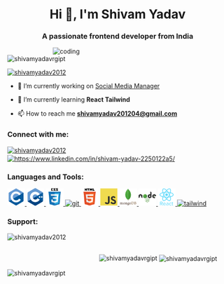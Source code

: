 <h1 align="center">Hi 👋, I'm Shivam Yadav</h1>
<h3 align="center">A passionate frontend developer from India</h3>
<img align="right" alt="coding" width="400" src="https://cdn.dribbble.com/users/219482/screenshots/14676444/media/28fa0b64b0454de0d0664e364e4f95fc.gif">

<p align="left"> <img src="https://komarev.com/ghpvc/?username=shivamyadavrgipt&label=Profile%20views&color=0e75b6&style=flat" alt="shivamyadavrgipt" /> </p>

<p align="left"> <a href="https://twitter.com/shivamyadav2012" target="blank"><img src="https://img.shields.io/twitter/follow/shivamyadav2012?logo=twitter&style=for-the-badge" alt="shivamyadav2012" /></a> </p>

- 🔭 I’m currently working on [Social Media Manager](https://github.com/shivamyadavrgipt/Social_media_management)

- 🌱 I’m currently learning **React Tailwind**

- 📫 How to reach me **shivamyadav201204@gmail.com**

<h3 align="left">Connect with me:</h3>
<p align="left">
<a href="https://twitter.com/shivamyadav2012" target="blank"><img align="center" src="https://raw.githubusercontent.com/rahuldkjain/github-profile-readme-generator/master/src/images/icons/Social/twitter.svg" alt="shivamyadav2012" height="30" width="40" /></a>
<a href="https://linkedin.com/in/https://www.linkedin.com/in/shivam-yadav-2250122a5/" target="blank"><img align="center" src="https://raw.githubusercontent.com/rahuldkjain/github-profile-readme-generator/master/src/images/icons/Social/linked-in-alt.svg" alt="https://www.linkedin.com/in/shivam-yadav-2250122a5/" height="30" width="40" /></a>
</p>

<h3 align="left">Languages and Tools:</h3>
<p align="left"> <a href="https://www.cprogramming.com/" target="_blank" rel="noreferrer"> <img src="https://raw.githubusercontent.com/devicons/devicon/master/icons/c/c-original.svg" alt="c" width="40" height="40"/> </a> <a href="https://www.w3schools.com/cpp/" target="_blank" rel="noreferrer"> <img src="https://raw.githubusercontent.com/devicons/devicon/master/icons/cplusplus/cplusplus-original.svg" alt="cplusplus" width="40" height="40"/> </a> <a href="https://www.w3schools.com/css/" target="_blank" rel="noreferrer"> <img src="https://raw.githubusercontent.com/devicons/devicon/master/icons/css3/css3-original-wordmark.svg" alt="css3" width="40" height="40"/> </a> <a href="https://git-scm.com/" target="_blank" rel="noreferrer"> <img src="https://www.vectorlogo.zone/logos/git-scm/git-scm-icon.svg" alt="git" width="40" height="40"/> </a> <a href="https://www.w3.org/html/" target="_blank" rel="noreferrer"> <img src="https://raw.githubusercontent.com/devicons/devicon/master/icons/html5/html5-original-wordmark.svg" alt="html5" width="40" height="40"/> </a> <a href="https://developer.mozilla.org/en-US/docs/Web/JavaScript" target="_blank" rel="noreferrer"> <img src="https://raw.githubusercontent.com/devicons/devicon/master/icons/javascript/javascript-original.svg" alt="javascript" width="40" height="40"/> </a> <a href="https://www.mongodb.com/" target="_blank" rel="noreferrer"> <img src="https://raw.githubusercontent.com/devicons/devicon/master/icons/mongodb/mongodb-original-wordmark.svg" alt="mongodb" width="40" height="40"/> </a> <a href="https://nodejs.org" target="_blank" rel="noreferrer"> <img src="https://raw.githubusercontent.com/devicons/devicon/master/icons/nodejs/nodejs-original-wordmark.svg" alt="nodejs" width="40" height="40"/> </a> <a href="https://reactjs.org/" target="_blank" rel="noreferrer"> <img src="https://raw.githubusercontent.com/devicons/devicon/master/icons/react/react-original-wordmark.svg" alt="react" width="40" height="40"/> </a> <a href="https://tailwindcss.com/" target="_blank" rel="noreferrer"> <img src="https://www.vectorlogo.zone/logos/tailwindcss/tailwindcss-icon.svg" alt="tailwind" width="40" height="40"/> </a> </p>

<h3 align="left">Support:</h3>
<p><a href="https://www.buymeacoffee.com/shivamyadav2012"> <img align="left" src="https://cdn.buymeacoffee.com/buttons/v2/default-yellow.png" height="50" width="210" alt="shivamyadav2012" /></a></p><br><br>

<p><img align="left" src="https://github-readme-stats.vercel.app/api/top-langs?username=shivamyadavrgipt&show_icons=true&locale=en&layout=compact" alt="shivamyadavrgipt" /></p>

<p>&nbsp;<img align="center" src="https://github-readme-stats.vercel.app/api?username=shivamyadavrgipt&show_icons=true&locale=en" alt="shivamyadavrgipt" /></p>

<p><img align="center" src="https://github-readme-streak-stats.herokuapp.com/?user=shivamyadavrgipt&" alt="shivamyadavrgipt" /></p>
